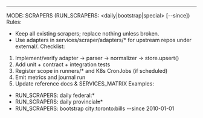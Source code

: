 -------------------------------------------------------------------------------
MODE: SCRAPERS  (RUN_SCRAPERS: <daily|bootstrap|special> <scope> [--since])
Rules:
- Keep all existing scrapers; replace nothing unless broken.
- Use adapters in services/scraper/adapters/* for upstream repos under external/.
Checklist:
1) Implement/verify adapter -> parser -> normalizer -> store.upsert()
2) Add unit + contract + integration tests
3) Register scope in runners/* and K8s CronJobs (if scheduled)
4) Emit metrics and journal run
5) Update reference docs & SERVICES_MATRIX
Examples:
- RUN_SCRAPERS: daily federal:*
- RUN_SCRAPERS: daily provincial:on:*
- RUN_SCRAPERS: bootstrap city:toronto:bills --since 2010-01-01